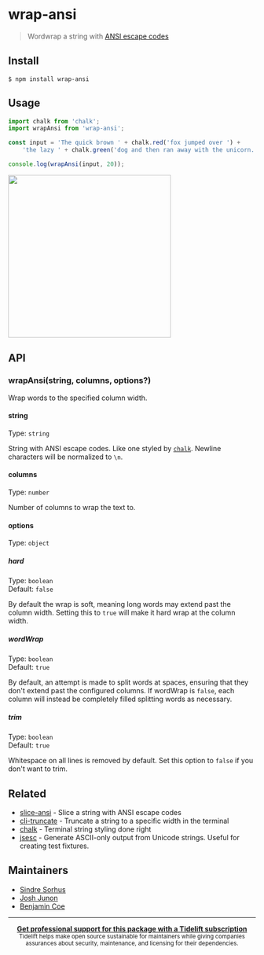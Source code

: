 # wrap-ansi

> Wordwrap a string with [ANSI escape codes](https://en.wikipedia.org/wiki/ANSI_escape_code#Colors_and_Styles)

## Install

```
$ npm install wrap-ansi
```

## Usage

```js
import chalk from 'chalk';
import wrapAnsi from 'wrap-ansi';

const input = 'The quick brown ' + chalk.red('fox jumped over ') +
	'the lazy ' + chalk.green('dog and then ran away with the unicorn.');

console.log(wrapAnsi(input, 20));
```

<img width="331" src="screenshot.png">

## API

### wrapAnsi(string, columns, options?)

Wrap words to the specified column width.

#### string

Type: `string`

String with ANSI escape codes. Like one styled by [`chalk`](https://github.com/chalk/chalk). Newline characters will be normalized to `\n`.

#### columns

Type: `number`

Number of columns to wrap the text to.

#### options

Type: `object`

##### hard

Type: `boolean`\
Default: `false`

By default the wrap is soft, meaning long words may extend past the column width. Setting this to `true` will make it hard wrap at the column width.

##### wordWrap

Type: `boolean`\
Default: `true`

By default, an attempt is made to split words at spaces, ensuring that they don't extend past the configured columns. If wordWrap is `false`, each column will instead be completely filled splitting words as necessary.

##### trim

Type: `boolean`\
Default: `true`

Whitespace on all lines is removed by default. Set this option to `false` if you don't want to trim.

## Related

- [slice-ansi](https://github.com/chalk/slice-ansi) - Slice a string with ANSI escape codes
- [cli-truncate](https://github.com/sindresorhus/cli-truncate) - Truncate a string to a specific width in the terminal
- [chalk](https://github.com/chalk/chalk) - Terminal string styling done right
- [jsesc](https://github.com/mathiasbynens/jsesc) - Generate ASCII-only output from Unicode strings. Useful for creating test fixtures.

## Maintainers

- [Sindre Sorhus](https://github.com/sindresorhus)
- [Josh Junon](https://github.com/qix-)
- [Benjamin Coe](https://github.com/bcoe)

---

<div align="center">
	<b>
		<a href="https://tidelift.com/subscription/pkg/npm-wrap_ansi?utm_source=npm-wrap-ansi&utm_medium=referral&utm_campaign=readme">Get professional support for this package with a Tidelift subscription</a>
	</b>
	<br>
	<sub>
		Tidelift helps make open source sustainable for maintainers while giving companies<br>assurances about security, maintenance, and licensing for their dependencies.
	</sub>
</div>
